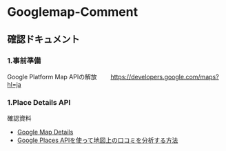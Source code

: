 # Googlemap-Comment

## 確認ドキュメント
### 1.事前準備
Google Platform Map APIの解放　　
https://developers.google.com/maps?hl=ja

### 1.Place Details API
確認資料
- [Google Map Details](https://developers.google.com/maps/documentation/places/web-service/overview)
- [Google Places APIを使って地図上の口コミを分析する方法](https://gaaaon.jp/blog/google_map_api)
